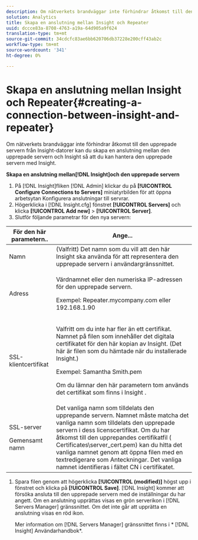 ```yaml
---
description: Om nätverkets brandväggar inte förhindrar åtkomst till den upprepade servern från Insight-datorer kan du skapa en anslutning mellan den upprepade servern och Insight så att du kan hantera den upprepade servern med Insight.
solution: Analytics
title: Skapa en anslutning mellan Insight och Repeater
uuid: dccce83a-8708-4763-a19a-64d905a9f624
translation-type: tm+mt
source-git-commit: 34cdcfc83ae6bb620706db37228e200cff43ab2c
workflow-type: tm+mt
source-wordcount: '341'
ht-degree: 0%

---
```



# Skapa en anslutning mellan Insight och Repeater{#creating-a-connection-between-insight-and-repeater}

Om nätverkets brandväggar inte förhindrar åtkomst till den upprepade servern från Insight-datorer kan du skapa en anslutning mellan den upprepade servern och Insight så att du kan hantera den upprepade servern med Insight.

**Skapa en anslutning mellan[!DNL Insight]och den upprepade servern**

1. På [!DNL Insight]fliken [!DNL Admin] klickar du på **[!UICONTROL Configure Connections to Servers]** miniatyrbilden för att öppna arbetsytan Konfigurera anslutningar till servrar.
1. Högerklicka i [!DNL Insight.cfg] fönstret **[!UICONTROL Servers]** och klicka **[!UICONTROL Add new]** > **[!UICONTROL Server]**.
1. Slutför följande parametrar för den nya servern:

<table id="table_DD79587255134B5A888A0F57CF10E5B0"> 
 <thead> 
  <tr> 
   <th colname="col1" class="entry"> För den här parametern.. </th> 
   <th colname="col2" class="entry"> Ange... </th> 
  </tr> 
 </thead>
 <tbody> 
  <tr> 
   <td colname="col1"> Namn </td> 
   <td colname="col2">(Valfritt) Det namn som du vill att den här <span class="keyword"> Insight</span> ska använda för att representera den upprepade servern i användargränssnittet. </td> 
  </tr> 
  <tr> 
   <td colname="col1"> Adress </td> 
   <td colname="col2"> <p>Värdnamnet eller den numeriska IP-adressen för den upprepade servern. </p> <p>Exempel: <span class="filepath"> Repeater.mycompany.com</span> eller 192.168.1.90 </p> </td> 
  </tr> 
  <tr> 
   <td colname="col1"> SSL-klientcertifikat </td> 
   <td colname="col2"> <p>Valfritt om du inte har fler än ett certifikat. Namnet på filen som innehåller det digitala certifikatet för den här kopian av <span class="keyword"> Insight</span>. (Det här är filen som du hämtade när du installerade <span class="keyword"> Insight</span>.) </p> <p>Exempel: <span class="filepath"> Samantha Smith.pem</span></p> <p>Om du lämnar den här parametern tom används det certifikat som finns i <span class="keyword"> Insight</span> . </p> </td> 
  </tr> 
  <tr> 
   <td colname="col1"> <p>SSL-server </p> <p>Gemensamt namn </p> </td> 
   <td colname="col2">Det vanliga namn som tilldelats den upprepande servern. Namnet måste matcha det vanliga namn som tilldelats den upprepade servern i dess licenscertifikat. Om du har åtkomst till den upprepandes certifikatfil (<span class="filepath"> Certificates\server_cert.pem</span>) kan du hitta det vanliga namnet genom att öppna filen med en textredigerare som Anteckningar. Det vanliga namnet identifieras i fältet CN i certifikatet. </td> 
  </tr> 
 </tbody> 
</table>

1. Spara filen genom att högerklicka **[!UICONTROL (modified)]** högst upp i fönstret och klicka på **[!UICONTROL Save]**. [!DNL Insight] kommer att försöka ansluta till den upprepade servern med de inställningar du har angett. Om en anslutning upprättas visas en grön serverikon i [!DNL Servers Manager] gränssnittet. Om det inte går att upprätta en anslutning visas en röd ikon.

   Mer information om [!DNL Servers Manager] gränssnittet finns i * [!DNL Insight] Användarhandbok*.

